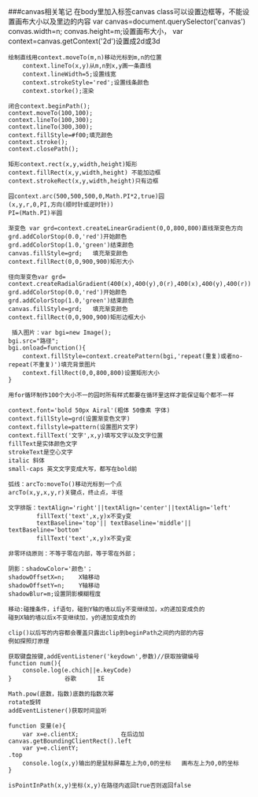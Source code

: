 ###canvas相关笔记
    在body里加入标签canvas class可以设置边框等，不能设置画布大小以及里边的内容
    var canvas=document.querySelector('canvas')
    convas.width=n;
    convas.height=m;设置画布大小，
    var context=canvas.getContext('2d')设置成2d或3d

    绘制直线用context.moveTo(m,n)移动光标到m,n的位置
        context.lineTo(x,y)从m,n到x,y画一条直线
        context.lineWidth=5;设置线宽
        context.strokeStyle='red';设置线条颜色
        context.storke();渲染

    闭合context.beginPath();
    context.moveTo(100,100);
    context.lineTo(100,300);
    context.lineTo(300,300);
    context.fillStyle=#f00;填充颜色
    context.stroke();
    context.closePath();

    矩形context.rect(x,y,width,height)矩形
    context.fillRect(x,y,width,height) 不能加边框
    context.strokeRect(x,y,width,height)只有边框

    园context.arc(500,500,500,0,Math.PI*2,true)园
    (x,y,r,0,PI,方向(顺时针或逆时针))
    PI=(Math.PI)半圆

    渐变色 var grd=context.createLinearGradient(0,0,800,800)直线渐变色方向
    grd.addColorStop(0.0,'red')开始颜色
    grd.addColorStop(1.0,'green')结束颜色
    canvas.fillStyle=grd;   填充渐变颜色
    context.fillRect(0,0,900,900)矩形大小

    径向渐变色var grd=
    context.createRadialGradient(400(x),400(y),0(r),400(x),400(y),400(r))
    grd.addColorStop(0.0,'red')开始颜色
    grd.addColorStop(1.0,'green')结束颜色
    canvas.fillStyle=grd;   填充渐变颜色
    context.fillRect(0,0,900,900)矩形边框大小
 
     插入图片：var bgi=new Image();
    bgi.src="路径";
    bgi.onload=function(){
        context.fillStyle=context.createPattern(bgi,'repeat(重复)或者no-repeat(不重复)')填充背景图片
        context.fillRect(0,0,800,800)设置矩形大小
    }

    用for循环制作100个大小不一的园时所有样式都要在循环里这样才能保证每个都不一样

    context.font='bold 50px Airal'(粗体 50像素 字体)
    context.fillStyle=grd(设置渐变色文字)
    context.fillstyle=pattern(设置图片文字)
    context.fillText('文字',x,y)填写文字以及文字位置
    fillText是实体颜色文字
    strokeText是空心文字
    italic 斜体
    small-caps 英文文字变成大写，都写在bold前

    弧线：arcTo:moveTo()移动光标到一个点
    arcTo(x,y,x,y,r)关键点，终止点，半径

    文字排版：textAlign='right'||textAlign='center'||textAlign='left'
            fillText('text',x,y)x不变y变
            textBaseline='top'|| textBaseline='middle'|| textBaseline='bottom'
            fillText('text',x,y)x不变y变

    非零环绕原则：不等于零在内部，等于零在外部；

    阴影：shadowColor='颜色'；
    shadowOffsetX=n;    X轴移动
    shadowOffsetY=n;    Y轴移动
    shadowBlur=m;设置阴影模糊程度

    移动:碰撞条件，if语句，碰到Y轴的墙以后y不变继续加，x的递加变成负的
    碰到X轴的墙以后x不变继续加，y的递加变成负的

    clip()以后写的内容都会覆盖只露出clip到beginPath之间的内部的内容
    例如探照灯原理

    获取键盘按键,addEventListener('keydown',参数)//获取按键编号
    function num(){
        console.log(e.chich||e.keyCode)
    }               谷歌      IE

    Math.pow(底数，指数)底数的指数次幂
    rotate旋转
    addEventListener()获取时间监听

    function 变量(e){
        var x=e.clientX;            在后边加canvas.getBoundingClientRect().left
        var y=e.clientY;                                                  .top
        console.log(x,y)输出的是鼠标屏幕左上为0,0的坐标   画布左上为0,0的坐标
    }

    isPointInPath(x,y)坐标(x,y)在路径内返回true否则返回false

    

